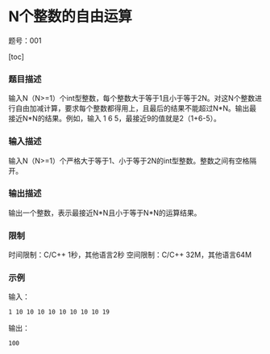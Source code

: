 # N个整数的自由运算

题号：001

[toc]

### 题目描述

输入N（N>=1）个int型整数，每个整数大于等于1且小于等于2N。对这N个整数进行自由加减计算，要求每个整数都得用上，且最后的结果不能超过N\*N。输出最接近N\*N的结果。例如，输入 1 6 5，最接近9的值就是2（1+6-5）。


### 输入描述

输入N（N>=1）个严格大于等于1、小于等于2N的int型整数。整数之间有空格隔开。

### 输出描述

输出一个整数，表示最接近N*N且小于等于N\*N的运算结果。

### 限制
时间限制：C/C++ 1秒，其他语言2秒 
空间限制：C/C++ 32M，其他语言64M

### 示例

输入：
```
1 10 10 10 10 10 10 10 10 19
```

输出：
```
100
```